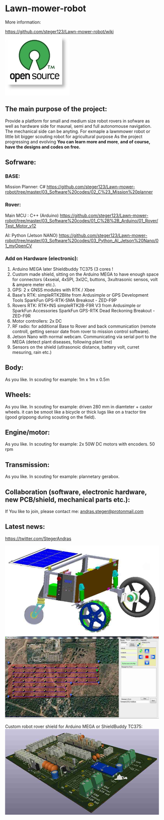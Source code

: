 # Lawn-mower-robot
More information:

https://github.com/steger123/Lawn-mower-robot/wiki
![alt text](https://github.com/steger123/Lawn-mower-robot/blob/master/pics/openLogo.png)

## The main purpose of the project:

Provide a platform for small and medium size robot rovers in sofware as well as hardware side for maunal, semi and full autonomouse navigation.
The mechanical side can be anyting. For exmaple a lawnmower robot or little bit bigger scouting robot for agricultural purpose
As the project progressing and evolving **You can learn more and more**, **and of course, have the designs and codes on free.**

## Sofrware:

### BASE:
Mission Planner: C#
https://github.com/steger123/Lawn-mower-robot/tree/master/03_Software%20codes/02_C%23_Mission%20planner

### Rover:
Main MCU : C++ (Arduino)
https://github.com/steger123/Lawn-mower-robot/tree/master/03_Software%20codes/01_C%2B%2B_Arduino/01_Rover/Test_Motor_v12

AI: Python (Jetson NANO)
https://github.com/steger123/Lawn-mower-robot/tree/master/03_Software%20codes/03_Python_AI_Jetson%20Nano/01_myOpenCV

### Add on Hardware (electronic):
1. Arduino MEGA later Shieldbuddy TC375 (3 cores !
2. Custom made shield, sitting on the Arduino MEGA to have enough space for connectors (4xseial, 4xSPI, 3xI2C, buttons, 3xultrasonic sensos, volt & ampere meter etc.).
3. GPS: 2 x GNSS modules with RTK / Xbee
4. Base's RTK: simpleRTK2Blite from Ardusimple or GPS Development Tools SparkFun GPS-RTK-SMA Breakout - ZED-F9P
5. Rovers RTK: RTK+INS simpleRTK2B-F9R V3 from Ardusimple or SparkFun Accessories SparkFun GPS-RTK Dead Reckoning Breakout - ZED-F9R
6. Motor controllers: 2x DC
7. RF radio: for additional Base to Rover and back communication (remote controll, getting sensor date from rover to mission control software).
8. Jetson Nano with normal webcam. Communicating via serial port to the MEGA (detect plant diseases, following plant line)
9. Sensors on the shield (utlrasonoic distance, battery volt, curret mesuring, rain etc.)

## Body:
As you like. In scouting for example: 1m x 1m x 0.5m

## Wheels:
As you like. In scouting for example: driven 280 mm in diamteter + castor wheels.
it can be smoot like a bicycle or thick lugs like on a tractor tire (good grippong during scouting on the field).

## Engine/motor:
As you like. In scouting for example: 2x 50W DC motors with encoders. 50 rpm

## Transmission:
As you like. In scouting for example: plannetary gerabox.

## Collaboration (software, electronic hardware, new PCB/shield, mechanical parts etc.):
If You like to join, please contact me:
andras.steger@protonmail.com

## Latest news:
https://twitter.com/StegerAndras

![alt text](https://github.com/steger123/Lawn-mower-robot/blob/master/01_Pictures/99_GitHub/Rover_1.jpg)
![alt text](https://github.com/steger123/Lawn-mower-robot/blob/master/01_Pictures/99_GitHub/Mission%20planner_6%20C%23.jpg)

Custom robot rover shield for Arduino MEGA or ShieldBuddy TC375:
![alt text](https://github.com/steger123/Lawn-mower-robot/blob/master/01_Pictures/99_GitHub/Shield_Arduino%20MEGA_2.jpg)
